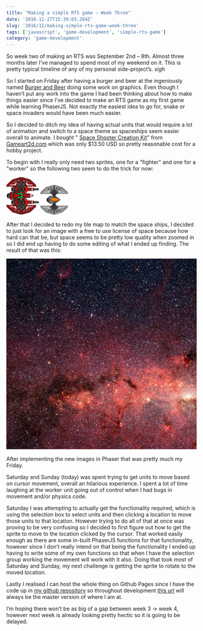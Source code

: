 ```yaml
---
title: "Making a simple RTS game – Week Three"
date: '2016-11-27T15:39:03.284Z'
slug: '2016/11/making-simple-rts-game-week-three'
tags: ['javascript', 'game-development', 'simple-rts-game']
category: 'game-development'
---
```

So week two of making an RTS was September 2nd – 9th. Almost three months later I’ve managed to spend most of my weekend on it. This is pretty typical timeline of any of my personal side-project’s. *sigh*

So I started on Friday after having a burger and beer at the ingeniously named [Burger and Beer](http://www.wearebeerandburger.com/) doing some work on graphics. Even though I haven’t put any work into the game I had been thinking about how to make things easier since I’ve decided to make an RTS game as my first game while learning PhaserJS. Not exactly the easiest idea to go for, snake or space invaders would have been much easier.
 
 So I decided to ditch my idea of having actual units that would require a lot of animation and switch to a space theme as spaceships seem easier overall to animate. I bought " [Space Shooter Creation Kit](http://www.gameart2d.com/space-shooter-creation-kit-3.html)" from [Gameart2d.com](http://www.gameart2d.com/) which was only $13.50 USD so pretty reasonable cost for a hobby project.

To begin with I really only need two sprites, one for a "fighter" and one for a "worker" so the following two seem to do the trick for now:

![Attacker Unit](images/fighter-fire.png)
![Worker Unit](images/worker.png)

After that I decided to redo my tile map to match the space ships, I decided to just look for an image with a free to use license of space because how hard can that be, but space seems to be pretty low quality when zoomed in so I did end up having to do some editing of what I ended up finding. The result of that was this:

![Map](images/elementalrts-map-preview.jpg)

After implementing the new images in Phaser that was pretty much my Friday.

Saturday and Sunday (today) was spent trying to get units to move based on cursor movement, overall an hilarious experience. I spent a lot of  time laughing at the worker unit going out of control when I had bugs in movement and/or physics code.

Saturday I was attempting to actually get the functionality required, which is using the selection box to select units and then clicking a location to move those units to that location. However trying to do all of that at once was proving to be very confusing so I decided to first figure out how to get the sprite to move to the location clicked by the cursor. That worked easily enough as there are some in-built PhaserJS functions for that functionality, however since I don’t really intend on that being the functionality I ended up having to write some of my own functions so that when I have the selection group working the movement will work with it also. Doing that took most of Saturday and Sunday, my next challenge is getting the sprite to rotate to the moved location.

Lastly I realised I can host the whole thing on Github Pages since I have the code up in [my github repository](https://github.com/Seanmcn/Elemental-RTS) so throughout development [this url](https://seanmcn.github.io/Elemental-RTS/) will always be the master version of where I am at.

I’m hoping there won’t be as big of a gap between week 3 -> week 4, however next week is already looking pretty hectic so it is going to be delayed.